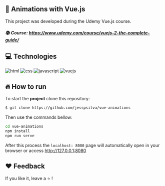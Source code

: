 ## :file_folder: Animations with Vue.js

This project was developed during the Udemy Vue.js course. 

##### :books: Course: https://www.udemy.com/course/vuejs-2-the-complete-guide/

## :computer: Technologies

![html](https://img.shields.io/badge/-HTML-orange?logo=HTML5&logoColor=white&style=for-the-badge)
![css](https://img.shields.io/badge/-CSS-blue?logo=CSS3&logoColor=white&style=for-the-badge)
![javascript](https://img.shields.io/badge/-JavaScript-yellow?logo=Javascript&logoColor=white&style=for-the-badge)
![vuejs](https://img.shields.io/badge/-Vue-4FC08D?logo=Vue.js&logoColor=white&style=for-the-badge)

## :fire: How to run

To start the **project** clone this repository:
```bash 
$ git clone https://github.com/jesspsilva/vue-animations
```
Then use the commands bellow:
```bash
cd vue-animations
npm install
npm run serve
```

After this process the `localhost: 8080` page will automatically open in your browser or access <a href="http://127.0.0.1:8080" target="_blank">http://127.0.0.1:8080</a>


## :heart: Feedback

If you like it, leave a :star: !
<br>
